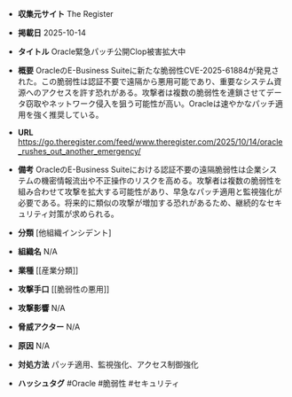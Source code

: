 - **収集元サイト**
The Register

- **掲載日**
2025-10-14

- **タイトル**
Oracle緊急パッチ公開Clop被害拡大中

- **概要**
OracleのE-Business Suiteに新たな脆弱性CVE-2025-61884が発見された。この脆弱性は認証不要で遠隔から悪用可能であり、重要なシステム資源へのアクセスを許す恐れがある。攻撃者は複数の脆弱性を連鎖させてデータ窃取やネットワーク侵入を狙う可能性が高い。Oracleは速やかなパッチ適用を強く推奨している。

- **URL**
https://go.theregister.com/feed/www.theregister.com/2025/10/14/oracle_rushes_out_another_emergency/

- **備考**
OracleのE-Business Suiteにおける認証不要の遠隔脆弱性は企業システムの機密情報流出や不正操作のリスクを高める。攻撃者は複数の脆弱性を組み合わせて攻撃を拡大する可能性があり、早急なパッチ適用と監視強化が必要である。将来的に類似の攻撃が増加する恐れがあるため、継続的なセキュリティ対策が求められる。

- **分類**
[他組織インシデント]

- **組織名**
N/A

- **業種**
[[産業分類]]

- **攻撃手口**
[[脆弱性の悪用]]

- **攻撃影響**
N/A

- **脅威アクター**
N/A

- **原因**
N/A

- **対処方法**
パッチ適用、監視強化、アクセス制御強化

- **ハッシュタグ**
#Oracle #脆弱性 #セキュリティ
